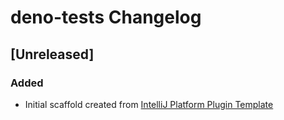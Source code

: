 <!-- Keep a Changelog guide -> https://keepachangelog.com -->

# deno-tests Changelog

## [Unreleased]
### Added
- Initial scaffold created from [IntelliJ Platform Plugin Template](https://github.com/JetBrains/intellij-platform-plugin-template)
